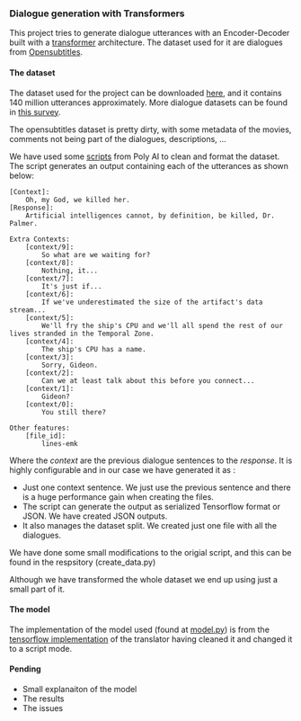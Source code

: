 ### Dialogue generation with Transformers

This project tries to generate dialogue utterances with an Encoder-Decoder built with a [transformer](http://jalammar.github.io/illustrated-transformer/) architecture. The dataset used for it are dialogues from [Opensubtitles](http://opus.nlpl.eu/OpenSubtitles-v2018.php).


#### The dataset

The dataset used for the project can be downloaded [here](http://opus.nlpl.eu/download.php?f=OpenSubtitles/v2018/mono/OpenSubtitles.raw.en.gz), and it contains 140 million utterances approximately. More dialogue datasets can be found in [this survey](https://breakend.github.io/DialogDatasets/).

The opensubtitles dataset is pretty dirty, with some metadata of the movies, comments not being part of the dialogues, descriptions, ...

We have used some [scripts](https://github.com/PolyAI-LDN/conversational-datasets/tree/master/opensubtitles) from Poly AI to clean and format the dataset. The script generates an output containing each of the utterances as shown below:


```
[Context]:
	Oh, my God, we killed her.
[Response]:
	Artificial intelligences cannot, by definition, be killed, Dr. Palmer.

Extra Contexts:
	[context/9]:
		So what are we waiting for?
	[context/8]:
		Nothing, it...
	[context/7]:
		It's just if...
	[context/6]:
		If we've underestimated the size of the artifact's data stream...
	[context/5]:
		We'll fry the ship's CPU and we'll all spend the rest of our lives stranded in the Temporal Zone.
	[context/4]:
		The ship's CPU has a name.
	[context/3]:
		Sorry, Gideon.
	[context/2]:
		Can we at least talk about this before you connect...
	[context/1]:
		Gideon?
	[context/0]:
		You still there?

Other features:
	[file_id]:
		lines-emk
```

Where the *context* are the previous dialogue sentences to the *response*. It is highly configurable and in our case we have generated it as :

* Just one context sentence. We just use the previous sentence and there is a huge performance gain when creating the files. 
* The script can generate the output as serialized Tensorflow format or JSON. We have created JSON outputs. 
* It also manages the dataset split. We created just one file with all the dialogues.

We have done some small modifications to the origial script, and this can be found in the respsitory (create_data.py)

Although we have transformed the whole dataset we end up using just a small part of it.

#### The model

The implementation of the model used (found at [model.py](https://github.com/uabinf/nlp-fall-2019-project-transformer-dialogue/blob/master/model.py)) is from the [tensorflow implementation](https://www.tensorflow.org/tutorials/text/transformer) of the translator having cleaned it and changed it to a script mode.

#### Pending
* Small explanaiton of the model
* The results
* The issues
